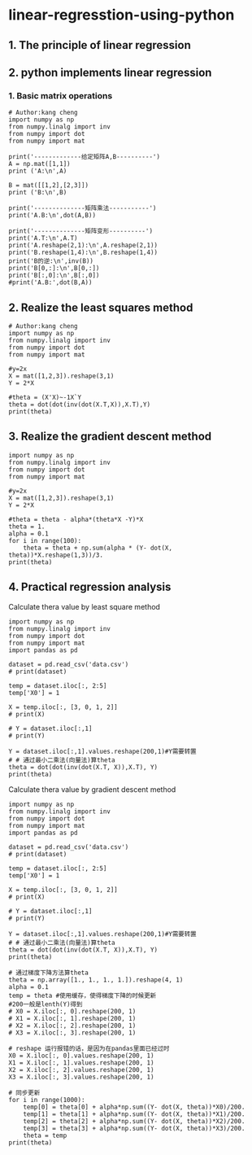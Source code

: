 # linear-regresstion-using-python
## 1. The principle of linear regression
<!--
![image](https://github.com/chengkangck/linear-regresstion-using-python/blob/main/images/Mathematical%20representation%20of%20linear%20regression.png)
![image](https://github.com/chengkangck/linear-regresstion-using-python/blob/main/images/Least%20Squares%20Model.png)
![image](https://github.com/chengkangck/linear-regresstion-using-python/blob/main/images/problem.png)
![image](https://github.com/chengkangck/linear-regresstion-using-python/blob/main/images/Gradient%20descent.png)
-->
## 2. python implements linear regression
### 1. Basic matrix operations
```
# Author:kang cheng
import numpy as np
from numpy.linalg import inv
from numpy import dot
from numpy import mat

print('-------------给定矩阵A,B----------')
A = np.mat([1,1])
print ('A:\n',A)

B = mat([[1,2],[2,3]])
print ('B:\n',B)

print('--------------矩阵乘法-----------')
print('A.B:\n',dot(A,B))

print('--------------矩阵变形----------')
print('A.T:\n',A.T)
print('A.reshape(2,1):\n',A.reshape(2,1))
print('B.reshape(1,4):\n',B.reshape(1,4))
print('B的逆:\n',inv(B))
print('B[0,:]:\n',B[0,:])
print('B[:,0]:\n',B[:,0])
#print('A.B:',dot(B,A))
```
## 2. Realize the least squares method

```
# Author:kang cheng
import numpy as np
from numpy.linalg import inv
from numpy import dot
from numpy import mat

#y=2x
X = mat([1,2,3]).reshape(3,1)
Y = 2*X

#theta = (X'X)~-1X`Y
theta = dot(dot(inv(dot(X.T,X)),X.T),Y)
print(theta)
```
## 3. Realize the gradient descent method
```
import numpy as np
from numpy.linalg import inv
from numpy import dot
from numpy import mat

#y=2x
X = mat([1,2,3]).reshape(3,1)
Y = 2*X

#theta = theta - alpha*(theta*X -Y)*X
theta = 1.
alpha = 0.1
for i in range(100):
    theta = theta + np.sum(alpha * (Y- dot(X, theta))*X.reshape(1,3))/3.
print(theta)
```
## 4. Practical regression analysis
Calculate thera value by least square method

```
import numpy as np
from numpy.linalg import inv
from numpy import dot
from numpy import mat
import pandas as pd

dataset = pd.read_csv('data.csv')
# print(dataset)

temp = dataset.iloc[:, 2:5]
temp['X0'] = 1

X = temp.iloc[:, [3, 0, 1, 2]]
# print(X)

# Y = dataset.iloc[:,1]
# print(Y)

Y = dataset.iloc[:,1].values.reshape(200,1)#Y需要转置
# # 通过最小二乘法(向量法)算theta
theta = dot(dot(inv(dot(X.T, X)),X.T), Y)
print(theta)
```

Calculate thera value by gradient descent method

```
import numpy as np
from numpy.linalg import inv
from numpy import dot
from numpy import mat
import pandas as pd

dataset = pd.read_csv('data.csv')
# print(dataset)

temp = dataset.iloc[:, 2:5]
temp['X0'] = 1

X = temp.iloc[:, [3, 0, 1, 2]]
# print(X)

# Y = dataset.iloc[:,1]
# print(Y)

Y = dataset.iloc[:,1].values.reshape(200,1)#Y需要转置
# # 通过最小二乘法(向量法)算theta
theta = dot(dot(inv(dot(X.T, X)),X.T), Y)
print(theta)

# 通过梯度下降方法算theta
theta = np.array([1., 1., 1., 1.]).reshape(4, 1)
alpha = 0.1
temp = theta #使用缓存，使得梯度下降的时候更新
#200一般是lenth(Y)得到
# X0 = X.iloc[:, 0].reshape(200, 1)
# X1 = X.iloc[:, 1].reshape(200, 1)
# X2 = X.iloc[:, 2].reshape(200, 1)
# X3 = X.iloc[:, 3].reshape(200, 1)

# reshape 运行报错的话，是因为在pandas里面已经过时
X0 = X.iloc[:, 0].values.reshape(200, 1)
X1 = X.iloc[:, 1].values.reshape(200, 1)
X2 = X.iloc[:, 2].values.reshape(200, 1)
X3 = X.iloc[:, 3].values.reshape(200, 1)

# 同步更新
for i in range(1000):
    temp[0] = theta[0] + alpha*np.sum((Y- dot(X, theta))*X0)/200.
    temp[1] = theta[1] + alpha*np.sum((Y- dot(X, theta))*X1)/200.
    temp[2] = theta[2] + alpha*np.sum((Y- dot(X, theta))*X2)/200.
    temp[3] = theta[3] + alpha*np.sum((Y- dot(X, theta))*X3)/200.
    theta = temp
print(theta)
```
